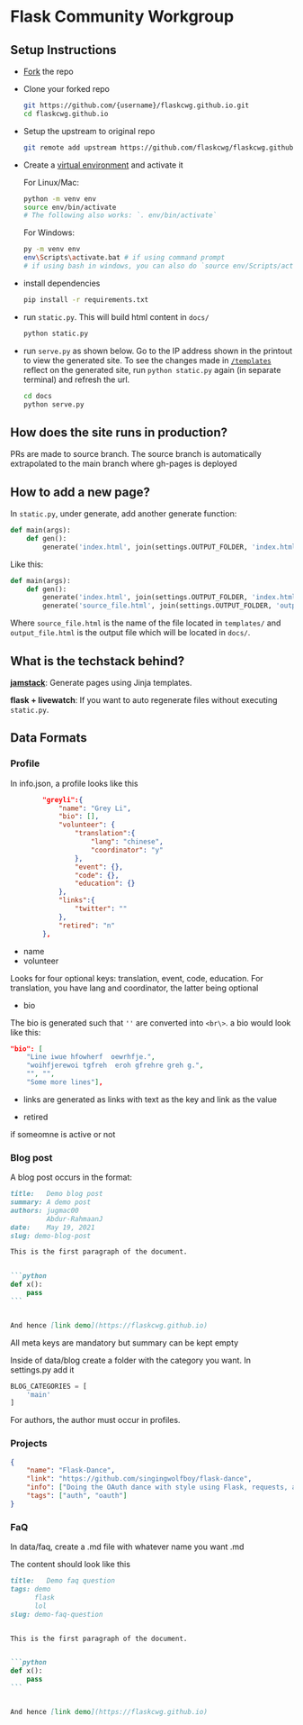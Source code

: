 # Flask Community Workgroup

## Setup Instructions

* [Fork](https://github.com/flaskcwg/flaskcwg.github.io/fork) the repo
* Clone your forked repo

    ```bash
    git https://github.com/{username}/flaskcwg.github.io.git
    cd flaskcwg.github.io
    ```

* Setup the upstream to original repo

    ```bash
    git remote add upstream https://github.com/flaskcwg/flaskcwg.github.io.git
    ```

* Create a [virtual environment](https://docs.python.org/3/tutorial/venv.html) and activate it

    For Linux/Mac:

    ```bash
    python -m venv env
    source env/bin/activate 
    # The following also works: `. env/bin/activate` 
    ```

    For Windows:

    ```bash
    py -m venv env
    env\Scripts\activate.bat # if using command prompt
    # if using bash in windows, you can also do `source env/Scripts/activate`
    ```

* install dependencies

    ```bash
    pip install -r requirements.txt
    ```

* run `static.py`. This will build html content in `docs/`

    ```bash
    python static.py
    ```

* run `serve.py` as shown below. Go to the IP address shown in the printout to view the generated site. To see the changes made in [`/templates`](/templates) reflect on the generated site, run `python static.py` again (in separate terminal) and refresh the url.

    ```bash
    cd docs
    python serve.py
    ```

## How does the site runs in production?

PRs are made to source branch. The source branch is automatically extrapolated to the main branch where gh-pages is deployed

## How to add a new page?

In `static.py`, under generate, add another generate function:

```python
def main(args):
    def gen():
        generate('index.html', join(settings.OUTPUT_FOLDER, 'index.html'), **context)
```

Like this:

```python
def main(args):
    def gen():
        generate('index.html', join(settings.OUTPUT_FOLDER, 'index.html'), **context)
        generate('source_file.html', join(settings.OUTPUT_FOLDER, 'output_file.html'), **context)
```

Where `source_file.html` is the name of the file located in `templates/` and `output_file.html` is the output file which will be located in `docs/`.

## What is the techstack behind?

**[jamstack](https://jamstack.org)**: Generate pages using Jinja templates.

**flask + livewatch**: If you want to auto regenerate files without executing `static.py`.


## Data Formats


### Profile

In info.json, a profile looks like this

```json
        "greyli":{
            "name": "Grey Li",
            "bio": [],
            "volunteer": {
                "translation":{
                    "lang": "chinese",
                    "coordinator": "y"
                },
                "event": {},
                "code": {},
                "education": {}
            },
            "links":{
                "twitter": ""
            },
            "retired": "n"
        },
```


- name
- volunteer

Looks for four optional keys: translation, event, code, education.
For translation, you have lang and coordinator, the latter being optional

- bio

The bio is generated such that `''` are converted into `<br\>`. a bio would look like this:


```json
"bio": [
    "Line iwue hfowherf  oewrhfje.", 
    "woihfjerewoi tgfreh  eroh gfrehre greh g.", 
    "", "",
    "Some more lines"],
```

- links are generated as links with text as the key and link as the value

- retired

if someomne is active or not

### Blog post

A blog post occurs in the format:

`````md
title:   Demo blog post
summary: A demo post
authors: jugmac00
         Abdur-RahmaanJ
date:    May 19, 2021
slug: demo-blog-post

This is the first paragraph of the document.


```python
def x():
    pass
```


And hence [link demo](https://flaskcwg.github.io)
``````

All meta keys are mandatory but summary can be kept empty

Inside of data/blog create a folder with the category you want. In settings.py add it

```python
BLOG_CATEGORIES = [
    'main'
]
```

For authors, the author must occur in profiles.

### Projects

```json
{
    "name": "Flask-Dance",
    "link": "https://github.com/singingwolfboy/flask-dance",
    "info": ["Doing the OAuth dance with style using Flask, requests, and oauthlib."],
    "tags": ["auth", "oauth"]
}
```

### FaQ

In data/faq, create a .md file with whatever name you want .md

The content should look like this


`````md
title:   Demo faq question
tags: demo
      flask
      lol
slug: demo-faq-question


This is the first paragraph of the document.


```python
def x():
    pass
```


And hence [link demo](https://flaskcwg.github.io)
`````
